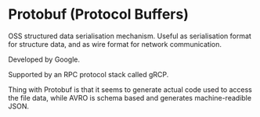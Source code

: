 # Protobuf (Protocol Buffers)

OSS structured data serialisation mechanism. Useful as serialisation format
for structure data, and as wire format for network communication.

Developed by Google.

Supported by an RPC protocol stack called gRCP.

Thing with Protobuf is that it seems to generate actual code used to access
the file data, while AVRO is schema based and generates machine-readible JSON.
